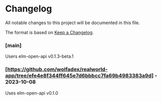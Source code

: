 # Changelog

All notable changes to this project will be documented in this file.

The format is based on [Keep a Changelog](https://keepachangelog.com/en/1.0.0/).

### [main]

Users elm-open-api v0.1.3-beta.1

### [https://github.com/wolfadex/realworld-app/tree/efe4e8f344ff645e7d6bbbcc7fa69b4983383a9d] - 2023-10-08

Uses elm-open-api v0.1.0
